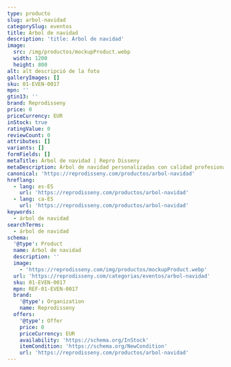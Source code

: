```yaml
---
type: producto
slug: arbol-navidad
categorySlug: eventos
title: Árbol de navidad
description: 'title: Árbol de navidad'
image:
  src: /img/productos/mockupProduct.webp
  width: 1200
  height: 800
alt: alt descripció de la foto
galleryImages: []
sku: 01-EVEN-0017
mpn: ''
gtin13: ''
brand: Reprodisseny
price: 0
priceCurrency: EUR
inStock: true
ratingValue: 0
reviewCount: 0
attributes: []
variants: []
formFields: []
metaTitle: Árbol de navidad | Repro Disseny
metaDescription: Árbol de navidad personalizadas con calidad profesional en Cataluña.
canonical: 'https://reprodisseny.com/productos/arbol-navidad'
hreflang:
  - lang: es-ES
    url: 'https://reprodisseny.com/productos/arbol-navidad'
  - lang: ca-ES
    url: 'https://reprodisseny.com/productos/arbol-navidad'
keywords:
  - árbol de navidad
searchTerms:
  - árbol de navidad
schema:
  '@type': Product
  name: Árbol de navidad
  description: ''
  image:
    - 'https://reprodisseny.com/img/productos/mockupProduct.webp'
  url: 'https://reprodisseny.com/categorias/eventos/arbol-navidad'
  sku: 01-EVEN-0017
  mpn: REF-01-EVEN-0017
  brand:
    '@type': Organization
    name: Reprodisseny
  offers:
    '@type': Offer
    price: 0
    priceCurrency: EUR
    availability: 'https://schema.org/InStock'
    itemCondition: 'https://schema.org/NewCondition'
    url: 'https://reprodisseny.com/productos/arbol-navidad'
---
```


